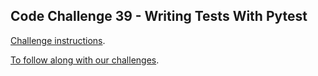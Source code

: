 ## Code Challenge 39 - Writing Tests With Pytest

[Challenge instructions](https://pybit.es/articles/codechallenge39/).

[To follow along with our challenges](https://github.com/pybites/challenges/blob/master/INSTALL.md).

